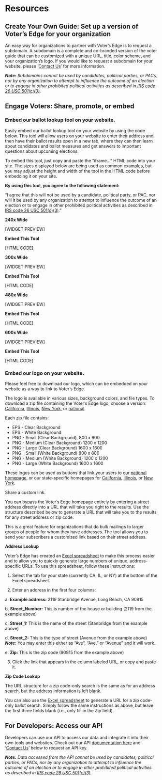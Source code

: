 # Resources

## Create Your Own Guide: Set up a version of Voter’s Edge for your organization

An easy way for organizations to partner with Voter’s Edge is to request a subdomain. A subdomain is a complete and co-branded version of the voter guide that can be customized with a unique URL, title, color scheme, and your organization’s logo. If you would like to request a subdomain for your website, please ‘[Contact Us](http://votersedge.org/en/root/feedback)’ for more information.

_**Note:** Subdomains cannot be used by candidates, political parties, or PACs, nor by any organization to attempt to influence the outcome of an election or to engage in other prohibited political activities as described in [IRS code 26 USC 501(c)(3)](http://1.usa.gov/1lvMCT3)._

## Engage Voters: Share, promote, or embed

### Embed our ballot lookup tool on your website.

Easily embed our ballot lookup tool on your website by using the code below. This tool will allow users on your website to enter their address and then have their ballot results open in a new tab, where they can then learn about candidates and ballot measures and get answers to important questions about upcoming elections.

To embed this tool, just copy and paste the “iframe...” HTML code into your site. The sizes displayed below are being used as common examples, but you may adjust the height and width of the tool in the HTML code before embedding it on your site.

**By using this tool, you agree to the following statement:**

“I agree that this will not be used by a candidate, political party, or PAC, nor will it be used by any organization to attempt to influence the outcome of an election or to engage in other prohibited political activities as described in [IRS code 26 USC 501(c)(3)](http://1.usa.gov/1lvMCT3).”

**240x Wide**

[WIDGET PREVIEW]

**Embed This Tool**

[HTML CODE]


**300x Wide**

[WIDGET PREVIEW]

**Embed This Tool**

[HTML CODE]


**480x Wide**

[WIDGET PREVIEW]

**Embed This Tool**

[HTML CODE]


**600x Wide**

[WIDGET PREVIEW]

**Embed This Tool**

[HTML CODE]

### Embed our logo on your website.

Please feel free to download our logo, which can be embedded on your website as a way to link to Voter’s Edge.

The logo is available in various sizes, background colors, and file types. To download a zip file containing the Voter’s Edge logo, choose a version: [California](https://s3-us-west-2.amazonaws.com/ve-resources/Voter%27s+Edge+California.zip), [Illinois](https://s3-us-west-2.amazonaws.com/ve-resources/Voter%27s+Edge+Illinois.zip), [New York](https://s3-us-west-2.amazonaws.com/ve-resources/Voter%27s+Edge+New+York.zip), or [national](https://s3-us-west-2.amazonaws.com/ve-resources/Voter%27s+Edge+National.zip).

Each zip file contains:
- EPS - Clear Background
- EPS - White Background
- PNG - Small (Clear Background), 800 x 800
- PNG - Medium (Clear Background) 1200 x 1200
- PNG - Large (Clear Background) 1600 x 1600
- PNG - Small (White Background) 800 x 800
- PNG - Medium (White Background) 1200 x 1200
- PNG - Large (White Background) 1600 x 1600

These logos can be used as buttons that link your users to our [national homepage](http://votersedge.org/), or our state-specific homepages for [California](http://votersedge.org/en/ca), [Illinois](http://votersedge.org/en/il), or [New York](http://votersedge.org/en/ny).

Share a custom link.

You can bypass the Voter’s Edge homepage entirely by entering a street address directly into a URL that will take you right to the results. Use the structure described below to generate a URL that will take you to the results for any street address or zip code.

This is a great feature for organizations that do bulk mailings to larger groups of people for whom they have addresses. The tool allows you to send your subscribers a customized link based on their street address.

**Address Lookup**

Voter’s Edge has created an [Excel spreadsheet](https://s3-us-west-2.amazonaws.com/ve-resources/URL-Address+Tool.xlsx) to make this process easier and to allow you to quickly generate large numbers of unique, address-specific URLs. To use this spreadsheet, follow these instructions:

 1. Select the tab for your state (currently CA, IL, or NY) at the bottom of the Excel spreadsheet.
 
 2. Enter an address in the first four columns: 

 a. **Example address:** 2119 Stanbridge Avenue, Long Beach, CA 90815

 b. **Street_Number:** This is number of the house or building (2119 from the example above)

 c. **Street_1:** This is the name of the street (Stanbridge from the example above)

 d. **Street_2:** This is the type of street (Avenue from the example above)
**_Note:_** You may enter this either as “Ave”, “Ave.” or “Avenue” and it will work.

 e. **Zip:** This is the zip code (90815 from the example above)

 3. Click the link that appears in the column labeled URL, or copy and paste it.

**Zip Code Lookup**

The URL structure for a zip code-only search is the same as for an address search, but the address information is left blank.

You can also use the [Excel spreadsheet](https://s3-us-west-2.amazonaws.com/ve-resources/URL-Address+Tool.xlsx) to generate a URL for a zip code-only ballot search. Simply follow the same instructions as above, but leave the first three fields blank (i.e., only fill in the Zip field).

## For Developers: Access our API

Developers can use our API to access our data and integrate it into their own tools and websites. Check out our API [documentation here](https://gist.github.com/maplight/3ed07b3e51f3f4b9f66f1fc596d3e572) and ‘[Contact Us](http://votersedge.org/en/root/feedback)’ below to request an API key. 

_**Note:** Data accessed from the API cannot be used by candidates, political parties, or PACs, nor by any organization to attempt to influence the outcome of an election or to engage in other prohibited political activities as described in [IRS code 26 USC 501(c)(3)](http://1.usa.gov/1lvMCT3)._
